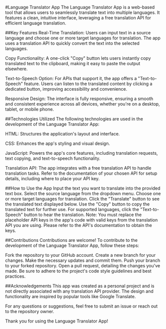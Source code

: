#Language Translator App
The Language Translator App is a web-based tool that allows users to seamlessly translate text into multiple languages. It features a clean, intuitive interface, leveraging a free translation API for efficient language translation.

##Key Features
Real-Time Translation: Users can input text in a source language and choose one or more target languages for translation. The app uses a translation API to quickly convert the text into the selected languages.

Copy Functionality: A one-click "Copy" button lets users instantly copy translated text to the clipboard, making it easy to paste the output elsewhere.

Text-to-Speech Option: For APIs that support it, the app offers a "Text-to-Speech" feature. Users can listen to the translated content by clicking a dedicated button, improving accessibility and convenience.

Responsive Design: The interface is fully responsive, ensuring a smooth and consistent experience across all devices, whether you're on a desktop, tablet, or mobile phone.

##Technologies Utilized
The following technologies are used in the development of the Language Translator App:

HTML: Structures the application's layout and interface.

CSS: Enhances the app's styling and visual design.

JavaScript: Powers the app's core features, including translation requests, text copying, and text-to-speech functionality.

Translation API: The app integrates with a free translation API to handle translation tasks. Refer to the documentation of your chosen API for setup details, including where to place your API key.

##How to Use the App
Input the text you want to translate into the provided text box.
Select the source language from the dropdown menu.
Choose one or more target languages for translation.
Click the "Translate" button to see the translated text displayed below.
Use the "Copy" button to copy the translated text for further use.
For supported languages, click the "Text-to-Speech" button to hear the translation.
Note: You must replace the placeholder API keys in the app's code with valid keys from the translation API you are using. Please refer to the API's documentation to obtain the keys.

##Contributions
Contributions are welcome! To contribute to the development of the Language Translator App, follow these steps:

Fork the repository to your GitHub account.
Create a new branch for your changes.
Make the necessary updates and commit them.
Push your branch to your forked repository.
Open a pull request, detailing the changes you've made.
Be sure to adhere to the project's code style guidelines and best practices.

##Acknowledgements
This app was created as a personal project and is not directly associated with any translation API provider. The design and functionality are inspired by popular tools like Google Translate.

For any questions or suggestions, feel free to submit an issue or reach out to the repository owner.

Thank you for using the Language Translator App!


